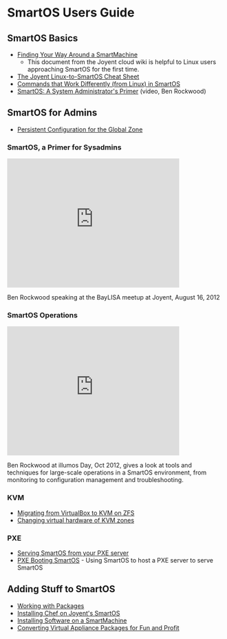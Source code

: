 # SmartOS Users Guide

## SmartOS Basics

- [Finding Your Way Around a SmartMachine][around-smartos]
  - This document from the Joyent cloud wiki is helpful to Linux users
    approaching SmartOS for the first time.
- [The Joyent Linux-to-SmartOS Cheat Sheet][linux-smartos-cheatsheet]
- [Commands that Work Differently (from Linux) in SmartOS][commands-different]
- [SmartOS: A System Administrator's Primer][sa-primer] (video, Ben Rockwood)

[around-smartos]: http://wiki.joyent.com/display/jpc2/Finding+Your+Way+Around+in+SmartOS
[linux-smartos-cheatsheet]: http://wiki.joyent.com/display/jpc2/The+Joyent+Linux-to-SmartOS+Cheat+Sheet
[commands-different]: http://wiki.joyent.com/display/jpc2/Commands+that+Work+Differently
[sa-primer]: http://smartos.org/2012/08/22/smartos-an-sa-primer/

## SmartOS for Admins

- [Persistent Configuration for the Global Zone][gz-persist]

[gz-persist]: persistent-configuration-for-the-global-zone.md

### SmartOS, a Primer for Sysadmins

<iframe class="youtube-player" type="text/html" style="width: 400px;
    height: 300px" src="http://www.youtube.com/embed/dxZExLeJz2I"
    frameborder="0"> </iframe>

Ben Rockwood speaking at the BayLISA meetup at Joyent, August 16, 2012

### SmartOS Operations

<iframe class="youtube-player" type="text/html" style="width: 400px;
    height: 300px" src="http://www.youtube.com/embed/96PGoXHli3Q"
    frameborder="0"> </iframe>

Ben Rockwood at illumos Day, Oct 2012, gives a look at tools and
techniques for large-scale operations in a SmartOS environment, from
monitoring to configuration management and troubleshooting.

### KVM

- [Migrating from VirtualBox to KVM on ZFS][migrating-from-vbox]
- [Changing virtual hardware of KVM zones][changing-vm-hw-kvm]

[migrating-from-vbox]: https://gist.github.com/1947201
[changing-vm-hw-kvm]: changing-virtual-hardware-of-kvm-zones.md

### PXE

- [Serving SmartOS from your PXE server][smartos-pxe]
- [PXE Booting SmartOS][simple-pxe] - Using SmartOS to host a PXE server to
  serve SmartOS

[smartos-pxe]: http://nahamu.github.com/2011/08/17/smartos-pxe.html
[simple-pxe]: pxe-booting-smartos.md

## Adding Stuff to SmartOS

- [Working with Packages][packages]
- [Installing Chef on Joyent's SmartOS][installing-chef]
- [Installing Software on a SmartMachine][installing-software]
- [Converting Virtual Appliance Packages for Fun and Profit][converting-appliances]

[packages]: working-with-packages.md
[installing-chef]: http://mirrorshades.net/post/11283352457
[installing-software]: http://wiki.joyent.com/display/jpc2/Installing+Software+on+a+SmartMachine
[converting-appliances]: http://smartos.org/2012/03/30/converting-virtual-appliance-packages-for-fun-and-profit/
